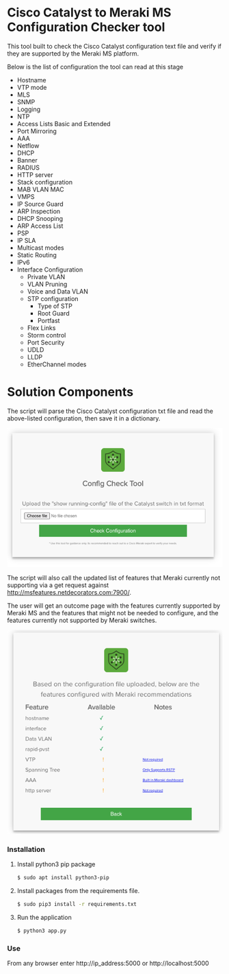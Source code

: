 # Cisco Catalyst to Meraki MS Configuration Checker tool
This tool built to check the Cisco Catalyst configuration text file and verify if they are supported by the Meraki MS platform.

Below is the list of configuration the tool can read at this stage
- Hostname
- VTP mode
- MLS
- SNMP
- Logging
- NTP
- Access Lists Basic and Extended
- Port Mirroring
- AAA
- Netflow
- DHCP
- Banner
- RADIUS
- HTTP server
- Stack configuration
- MAB VLAN MAC
- VMPS
- IP Source Guard
- ARP Inspection
- DHCP Snooping
- ARP Access List
- PSP
- IP SLA
- Multicast modes
- Static Routing
- IPv6
- Interface Configuration
	- Private VLAN
	- VLAN Pruning
	- Voice and Data VLAN
	- STP configuration
		- Type of STP
		- Root Guard
		- Portfast
	- Flex Links
	- Storm control
	- Port Security
	- UDLD
	- LLDP
	- EtherChannel modes

# Solution Components

<Put the photo of High Level Diagram>
  
The script will parse the Cisco Catalyst configuration txt file and read the above-listed configuration, then save it in a dictionary. 

![](static/Upload_Cat_Config_UI.png)
  
The script will also call the updated list of features that Meraki currently not supporting via a get request against http://msfeatures.netdecorators.com:7900/. 

The user will get an outcome page with the features currently supported by Meraki MS and the features that might not be needed to configure, and the features currently not supported by Meraki switches.

![](static/Sample_Check_Result_UI.png)


### Installation

1. Install python3 pip package
    ```bash
    $ sudo apt install python3-pip
    ```
2. Install packages from the requirements file.
    ```bash
   $ sudo pip3 install -r requirements.txt
    ```
3. Run the application 
    ```bash
   $ python3 app.py
    ```
    
### Use

From any browser enter http://ip_address:5000 or http://localhost:5000
